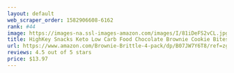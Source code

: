 ```yaml
---
layout: default 
﻿web_scraper_order: 1582906608-6162
rank: #44
image: https://images-na.ssl-images-amazon.com/images/I/81iDeFS2vCL.jpg
title: HighKey Snacks Keto Low Carb Food Chocolate Brownie Cookie Bites - Paleo, Diabetic Diet…
url: https://www.amazon.com/Brownie-Brittle-4-pack/dp/B07JW7Y6T8/ref=zg_mw_grocery_44?_encoding=UTF8&psc=1&refRID=60J9MNPBBWB8RKQXQSF9
reviews: 4.5 out of 5 stars
price: $13.97 
---
```

